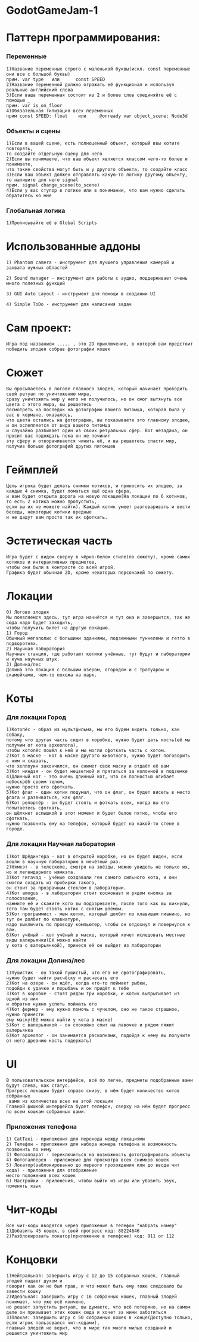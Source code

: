 # GodotGameJam-1
 
# Паттерн программирования:
### Переменные

	1)Название переменных строго с маленькой буквы(искл. const переменные они все с большой буквы)
	прим. var type   или      const SPEED
	2)Название переменной должно отражать её функционал и используя реальные английский слова
	3)Если ваша переменная состоит из 2 и более слов соединяйте её с помощью _
	прим. var is_on_floor
	4)Обязательная типизация всех переменных
	прим const SPEED: float    или     @onready var object_scene: Node3d

### Объекты и сцены

	1)Если в вашей сцене, есть полноценный объект, который ввы хотите повторять,
	то создайте отдельную сцену для него
	2)Если вы понимаете, что ваш объект является классом чего-то более и понимаете,
	что такие свойства могут быть и у другого объекта, то создайте класс
	3)Если ваш объект должен отправлять какую-то логику другому объекту,
	то напишите для него signal
	прим. signal change_scene(to_scene)
	4)Если у вас ступор в логике или в понимании, что вам нужно сделать обратитесь ко мне

### Глобальная логика
	1)Прописывайте её в Global Scripts

# Использованные аддоны

	1) Phantom camera - инструмент для лучшего управления камерой и захвата нужных областей

	2) Sound manager - инструмент для работы с аудио, поддерживает очень много полезных функций

	3) GUI Auto Layout - инструмент для помощи в создании UI

	4) Simple ToDo - инструмент для написания задач

# Сам проект:
	Игра под названием ..... , это 2D приключение, в которой вам предстоит победить злодея собрав фотографии кошек
# Сюжет
	Вы просыпаетесь в логове главного злодея, который начинает проводить свой ретуал по уничтожению мира,
	сразу уничтожить мир у него не получилось, но он смог вытянуть все цвета с этого мира, вы решаетесь
	посмотреть на последок на фотографию вашего питомца, которая была у вас в кормане, оказалось,
	что цвета остались на фотографии, вы показываете это главному злодею, и он ослепляется от вида вашего питомца
	и случайно разбивает один из своих ретуальных сфер. Вот незадача, он просит вас подождать пока он не починит
	эту сферу и отворачивается чинить её, и вы решаетесь спасти мир, получив больше фотографий других питомцев
# Геймплей
	Цель игрока будет делать снимки котиков, и приносить их злодею, за каждые 4 снимка, будет ломаться ещё одна сфера,
	и вам будет открыта дорога на новую локацию(На локации по 6 котиков, то есть 2 котика можно пропустить,
	если вы их не можете найти). Каждый котик умеет разговаривать и вести беседы, некоторые котики вредные
	и не дадут вам просто так их сфоткать.
# Эстетическая часть
	Игра будет с видом сверху в чёрно-белом стиле(по сюжету), кроме самих котиков и интерактивных предметов,
	чтобы они были в контрасте со всей игрой. 
	Графика будет обычная 2D, кроме некоторых персонажей по сюжету.
# Локации
	0) Логово злодея 
	Мы появляемся здесь, тут игра начнётся и тут она и завершится, так же сюда надо будет заходить,
	чтобы получить билет на другую локацию.
	1) Город
	Обычный мегаполис с большими зданиями, подземными туннелями и гетто в подворотнях.
	2) Научная лаборатория
	Научная станция, где работают котики учённые, тут будут и лаборатории и куча научных штук.
	3) Долина/лес
	Долина это локация с большим озером, огородом и с тротуаром и скамейками, чем-то похожа на парк.
# Коты
### Для локации Город
	1)Котопёс - образ из мультфильма, мы его будем видеть только, как собаку,
	потому что другая часть сидит в коробке, нужно будет дать кость(её мы получим от кота археолога),
	чтобы котопёс пошёл к ней и мы могли сфоткать часть с котом.
	2)Кот в маске - кот в маске другого животного, нужно будет поговорить с ним и сказать,
	что хеллоуин закончился, он снимет свою маску и отдаёт её вам
	3)Кот ниндзя - он будет нецветной и прятаться за колонной в подземке
	4)Длинный кот - это очень длинный кот, что он полностью огибает небоскрёб своим телом,
	нужно просто его сфоткать.
	5)Кот флаг - один котик подумал, что он флаг, он будет висеть в место флага и развиваться, как флаг.
	6)Кот репортёр - он будет стоять и фоткать всех, когда вы его попытаетесь сфоткать,
	он щёлкнет вспышкой в этот момент и будет белое пятно, чтобы его сфоткать,
	нужно позвонить ему на телефон, который будет на какой-то стене в городе.
### Для локации Научная лаборатория
	1)Кот Шрёдингера - кот в открытой коробке, но он будет виден, если вошли в научную лабораторию в нечётный раз.
	2)Нямкэт - в телескопе, смотря на звёзды, можно увидеть не только их, но и легендарного нямкэта.
	3)Кот гигачад - учёные создавали ген самого сильного кота, и они смогли создать из пробирки такого,
	он стоит за прозрачным стеклом в лаборатории.
	4)Кот amogus - в лаборатории стоит космонавт и рядом кнопка за голосование,
	нажмите её и скажите кого вы подозреваете, после того как вы кикнули, того там будет стоять котик с снятым шлемом.
	5)Кот программист - мем котик, который долбит по клавишам пианино, но тут он долбит по клавиатуре,
	надо выключить по проводу компьютер, чтобы он отдохнул и повернулся к вам.
	6)Кот учёный - кот учёный в маске, который хочет иследовать местные виды валерьянки(Её можно найти
	у кота с валерьянкой), принеся её он выйдет из лаборатории
### Для локации Долина/лес
	1)Пушистик - он такой пушистый, что его не сфотографировать,
	нужно будет найти расчёску и расчесать его
	2)Кот на озере - он ждёт, когда кто-то поймает рыбки,
	подойди к удачке и порыбачь и он придёт к тебе
	3)Кот в коробке - стоят рядом три коробки, и котик выпрыгивает из одной из них 
	и обратно нужно успеть поймать его
	4)Кот фермер - ему нужно помочь с чучелом, оно не такое страшное, нужно принести 
	ему маску(Её можно найти у кота в маске)
	5)Кот с валерьянкой - он спокойно спит на лавочке и рядом ляжит валерьянка
	6)Кот археолог - он занимается раскопками, подойдя к нему вы получите от него древнию кость подержать)
# UI
	В пользовательском интерфейсе, всё по легче, предметы подобранные вами будут слева, как статус.
	Прогресс локации будет справо снизу, в нём будет количество котов собранных
	 вами из количества всех на этой локации
	Главной фишкой интерфейса будет телефон, сверху на нём будет прогресс по всем кошкам собранных вами.
### Приложения телефона
	1) CatTaxi - приложения для перехода между локациями
	2) Телефон - приложения для набора номера телефона и возможность позвонить по нему
	3) Фотоаппарат - переключиться на возможность фотографировать объекты
	4) Фотогаллерея - приложение для просмотра всех снимков кошек
	5) Локатор(заблокированно до первого прохождения или до ввода чит кода) - приложения для отображение
	место положения всех кошек
	6) Настройки - приложения, чтобы выйти из игры или убавить звук, поменять язык
# Чит-коды
	Все чит-коды вводятся через приложение в телефон "набрать номер"
	1)Добавить 45 кошек, в свой прогресс код: 88224646
	2)Разблокировать локатор(приложение в телефоне) код: 911 or 112
# Концовки
	1)Нейтральная: завершить игру с 12 до 15 собранных кошек, главный злодей падает духом и
	говорит как он не был прав, и что может быть ему тоже следовало бы завести кошку
	2)Идеальная: завершить игру с 16 собранных кошек, главный злодей понимает, что уже всё кончено,
	но решает запустить ритуал, вы думаете, что всё потеряно, но на самом деле он призывает этих кошек сюда и хочет за ними заботиться
	3)Плохая: завершить игру с 50 собранных кошек в конце(Доступно только, если игрок пользовался чит-кодами),
	главный злодей не верит, что в мире так много милых созданий и решается уничтожить мир
